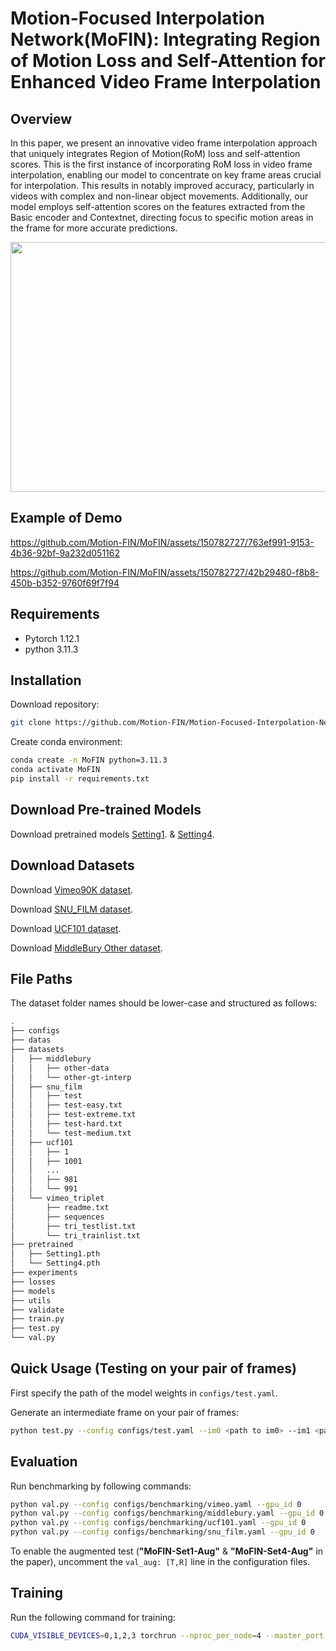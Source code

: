 # Motion-Focused Interpolation Network(MoFIN): Integrating Region of Motion Loss and Self-Attention for Enhanced Video Frame Interpolation 

## Overview
In this paper, we present an innovative video frame interpolation approach that uniquely integrates Region of Motion(RoM) loss and self-attention scores.
This is the first instance of incorporating RoM loss in video frame interpolation, enabling our model to concentrate on key frame areas crucial for interpolation. This results in notably improved accuracy, particularly in videos with complex and non-linear object movements.
Additionally, our model employs self-attention scores on the features extracted from the Basic encoder and Contextnet, directing focus to specific motion areas in the frame for more accurate predictions.


<img src ="https://github.com/Motion-FIN/Motion-Focused-Interpolation-Network-MoFIN-/assets/150782727/ca3f34e5-03b1-4fd4-a013-774a3e7200ea" width="2000" height="400"/>

## Example of Demo



https://github.com/Motion-FIN/MoFIN/assets/150782727/763ef991-9153-4b36-92bf-9a232d051162



https://github.com/Motion-FIN/MoFIN/assets/150782727/42b29480-f8b8-450b-b352-9760f69f7f94




## Requirements
- Pytorch 1.12.1
- python 3.11.3


## Installation

Download repository:
```bash
git clone https://github.com/Motion-FIN/Motion-Focused-Interpolation-Network-MoFIN-.git
```

Create conda environment:
```bash
conda create -n MoFIN python=3.11.3
conda activate MoFIN
pip install -r requirements.txt
```


    
## Download Pre-trained Models

Download pretrained models [Setting1](https://drive.google.com/file/d/1ASviqlBU8VTN3WBTLINo93wr2mRW3-Yz/view?usp=sharing).
& [Setting4](https://drive.google.com/file/d/1NMH6y-F0TmE-e01tVlGKQOfhzoYMwYtV/view?usp=sharing).


## Download Datasets

Download [Vimeo90K dataset](http://toflow.csail.mit.edu/).

Download [SNU_FILM dataset](https://myungsub.github.io/CAIN/).

Download [UCF101 dataset](https://liuziwei7.github.io/projects/VoxelFlow).

Download [MiddleBury Other dataset](https://vision.middlebury.edu/flow/data/).


## File Paths

The dataset folder names should be lower-case and structured as follows:

```bash
.
├── configs
├── datas
├── datasets
│   ├── middlebury
│   │   ├── other-data
│   │   └── other-gt-interp
│   ├── snu_film
│   │   ├── test
│   │   ├── test-easy.txt
│   │   ├── test-extreme.txt
│   │   ├── test-hard.txt
│   │   └── test-medium.txt
│   ├── ucf101
│   │   ├── 1
│   │   ├── 1001
│   │   ...
│   │   ├── 981
│   │   └── 991
│   └── vimeo_triplet
│       ├── readme.txt
│       ├── sequences
│       ├── tri_testlist.txt
│       └── tri_trainlist.txt
├── pretrained
│   ├── Setting1.pth
│   └── Setting4.pth
├── experiments
├── losses
├── models
├── utils
├── validate
├── train.py
├── test.py
└── val.py
```

## Quick Usage (Testing on your pair of frames)

First specify the path of the model weights in `configs/test.yaml`.

Generate an intermediate frame on your pair of frames:

```bash
python test.py --config configs/test.yaml --im0 <path to im0> --im1 <path to im1> --output_dir <path to output folder>
```


## Evaluation

Run benchmarking by following commands:
```bash
python val.py --config configs/benchmarking/vimeo.yaml --gpu_id 0
python val.py --config configs/benchmarking/middlebury.yaml --gpu_id 0
python val.py --config configs/benchmarking/ucf101.yaml --gpu_id 0
python val.py --config configs/benchmarking/snu_film.yaml --gpu_id 0
```

To enable the augmented test (**"MoFIN-Set1-Aug"** & **"MoFIN-Set4-Aug"** in the paper), uncomment the `val_aug: [T,R]` line in the configuration files.


## Training

Run the following command for training:

```bash
CUDA_VISIBLE_DEVICES=0,1,2,3 torchrun --nproc_per_node=4 --master_port 9999 train.py --config configs/train.yaml
```

